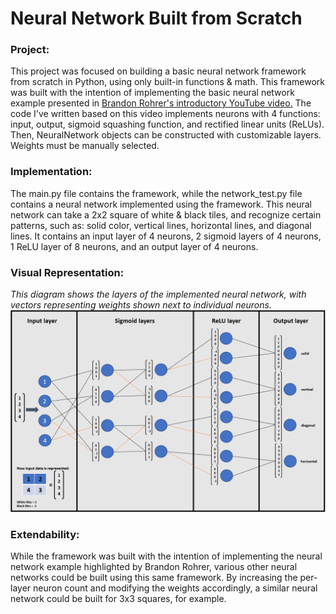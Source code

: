 # Neural Network Built from Scratch

### Project:
This project was focused on building a basic neural network framework from scratch in Python,
using only built-in functions & math. This framework was built with the intention of implementing the
basic neural network example presented in [Brandon Rohrer's introductory YouTube video.](https://www.youtube.com/watch?v=ILsA4nyG7I0&ab_channel=BrandonRohrer)
The code I've written based on this video implements neurons with 4 functions: input, output, sigmoid squashing function, and rectified linear units (ReLUs).
Then, NeuralNetwork objects can be constructed with customizable layers. Weights must be manually selected.

### Implementation:
The main.py file contains the framework, while the network_test.py file contains a neural network implemented using the framework.
This neural network can take a 2x2 square of white & black tiles, and recognize certain patterns, such as: solid color, vertical lines, horizontal lines, and diagonal lines.
It contains an input layer of 4 neurons, 2 sigmoid layers of 4 neurons, 1 ReLU layer of 8 neurons, and an output layer of 4 neurons. 

### Visual Representation:
*This diagram shows the layers of the implemented neural network, with vectors representing weights shown next to individual neurons.*
![Diagram of the neural network implemented using the framework built](neural_network_diagram.PNG)

### Extendability:
While the framework was built with the intention of implementing the neural network example highlighted by Brandon Rohrer,
various other neural networks could be built using this same framework. By increasing the per-layer neuron count and modifying the weights accordingly,
a similar neural network could be built for 3x3 squares, for example.